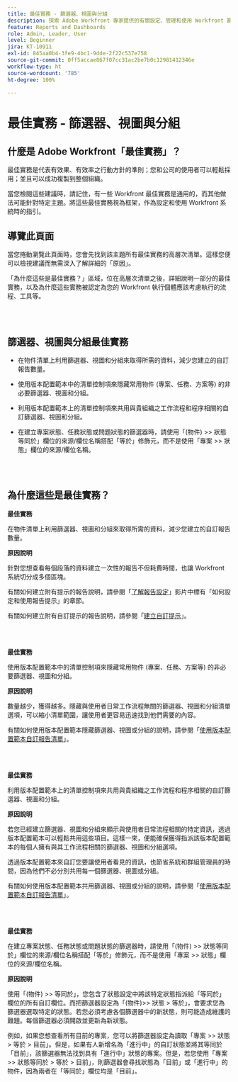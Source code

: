 ```yaml
---
title: 最佳實務 - 篩選器、視圖與分組
description: 探索 Adobe Workfront 專家提供的有關設定、管理和使用 Workfront 篩選器、視圖和分組的最佳實務建議。
feature: Reports and Dashboards
role: Admin, Leader, User
level: Beginner
jira: KT-10911
exl-id: 845aa0b4-3fe9-4bc1-9dde-2f22c537e758
source-git-commit: 0ff5accae867f07cc31ac2be7b0c12981412346e
workflow-type: ht
source-wordcount: '785'
ht-degree: 100%

---
```


# 最佳實務 - 篩選器、視圖與分組

## 什麼是 Adobe Workfront「最佳實務」？

最佳實務是代表有效果、有效率之行動方針的準則；您和公司的使用者可以輕鬆採用；並且可以成功複製到整個組織。

當您檢閱這些建議時，請記住，有一些 Workfront 最佳實務是通用的，而其他做法可能針對特定主題。將這些最佳實務視為框架，作為設定和使用 Workfront 系統時的指引。

## 導覽此頁面

當您捲動瀏覽此頁面時，您會先找到該主題所有最佳實務的高層次清單。這樣您便可以檢視建議而無需深入了解詳細的「原因」。

「為什麼這些是最佳實務？」區域，位在高層次清單之後，詳細說明一部分的最佳實務，以及為什麼這些實務被認定為您的 Workfront 執行個體應該考慮執行的流程、工具等。

</br>
</br>

## 篩選器、視圖與分組最佳實務

* 在物件清單上利用篩選器、視圖和分組來取得所需的資料，減少您建立的自訂報告數量。

* 使用版本配置範本中的清單控制項來隱藏常用物件 (專案、任務、方案等) 的非必要篩選器、視圖和分組。

* 利用版本配置範本上的清單控制項來共用與貴組織之工作流程和程序相關的自訂篩選器、視圖和分組。

* 在建立專案狀態、任務狀態或問題狀態的篩選器時，請使用「(物件) >> 狀態等同於」欄位的來源/欄位名稱搭配「等於」修飾元，而不是使用「專案 >> 狀態」欄位的來源/欄位名稱。

</br>
</br>

## 為什麼這些是最佳實務？

**最佳實務**

在物件清單上利用篩選器、視圖和分組來取得所需的資料，減少您建立的自訂報告數量。

**原因說明**

針對您想查看每個段落的資料建立一次性的報告不但耗費時間，也讓 Workfront 系統切分成多個區塊。

有關如何建立附有提示的報告說明，請參閱「[了解報告設定](https://experienceleague.adobe.com/docs/workfront-learn/tutorials-workfront/reporting/basic-reporting/report-settings.html)」影片中標有「如何設定和使用報告提示」的章節。

有關如何建立附有自訂提示的報告說明，請參閱「[建立自訂提示](https://experienceleague.adobe.com/docs/workfront-learn/tutorials-workfront/reporting/intermediate-reporting/custom-prompts.html)」。

</br>
</br>

**最佳實務**

使用版本配置範本中的清單控制項來隱藏常用物件 (專案、任務、方案等) 的非必要篩選器、視圖和分組。

**原因說明**

數量越少，獲得越多。隱藏與使用者日常工作流程無關的篩選器、視圖和分組清單選項，可以縮小清單範圍，讓使用者更容易迅速找到他們需要的內容。

有關如何使用版本配置範本隱藏篩選器、視圖或分組的說明，請參閱「[使用版本配置範本自訂報告清單](https://experienceleague.adobe.com/docs/workfront-learn/tutorials-workfront/administration-and-setup/layout-templates/customize-reporting-lists-with-layout-templates.html)」。

</br>
</br>

**最佳實務**

利用版本配置範本上的清單控制項來共用與貴組織之工作流程和程序相關的自訂篩選器、視圖和分組。

**原因說明**

若您已經建立篩選器、視圖和分組來顯示與使用者日常流程相關的特定資訊，透過版本配置範本可以輕鬆共用這些項目。這樣一來，便能確保獲得指派該版本配置範本的每個人擁有與其工作流程相關的篩選器、視圖和分組選項。

透過版本配置範本來自訂您要讓使用者看見的資訊，也節省系統和群組管理員的時間，因為他們不必分別共用每一個篩選器、視圖或分組。

有關如何使用版本配置範本共用篩選器、視圖或分組的說明，請參閱「[使用版本配置範本自訂報告清單](https://experienceleague.adobe.com/docs/workfront-learn/tutorials-workfront/administration-and-setup/layout-templates/customize-reporting-lists-with-layout-templates.html)」。

</br>
</br>

**最佳實務**

在建立專案狀態、任務狀態或問題狀態的篩選器時，請使用「(物件) >> 狀態等同於」欄位的來源/欄位名稱搭配「等於」修飾元，而不是使用「專案 >> 狀態」欄位的來源/欄位名稱。

**原因說明**

使用「(物件) >> 等同於」，您包含了狀態設定中將該特定狀態指派給「等同於」欄位的所有自訂欄位。而把篩選器設定為「(物件)>> 狀態 > 等於」，會要求您為篩選器選取特定的狀態。若您必須考慮各個篩選器中的新狀態，則可能造成維護的難題。每個篩選器必須開啟並更新為新狀態。

例如，如果您想查看所有目前的專案，您可以將篩選器設定為讀取「專案 >> 狀態 > 等於 > 目前」。但是，如果有人新增名為「進行中」的自訂狀態並將其等同於「目前」，該篩選器無法找到具有「進行中」狀態的專案。但是，若您使用「專案 >> 狀態等同於 > 等於 > 目前」，則篩選器會尋找狀態為「目前」或「進行中」的物件，因為兩者在「等同於」欄位均是「目前」。

